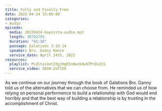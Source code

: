 ```yaml
---
title: Fully and Finally Free
date: 2022-04-24 15:00:00
categories:
- Audio
episode:
  media: 20220424-bayvista-audio.mp3
  length: 30702755
  duration: "41:16"
  passage: Galations 3:10-14
  speaker: Bro. Danny Nance
  service_date: April 24th, 2022
resources:
  playlist: PLdltai4xtI5gjHgESnOwskdwSTPrDx2CG
  service_video: 5N1H-2oTlEU
---
```

As we continue on our journey through the book of Galations Bro. Danny told us of the alternatives that we can choose from. He reminded us of how relying on personal performence to build a relationship with God would end horribly and that the best way of building a relationship is by trusting in the accomplishment of Christ.